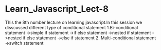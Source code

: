# Learn_Javascript_Lect-8
This the 8th number lecture on learning javascript.In this session we disscussed different type of conditional statement
1.Bi-conditional statement
->simple if statement
->if else statement
->nested if statement
->nested if else statement
->else if statement
2. Multi-conditional statement
->switch statement
